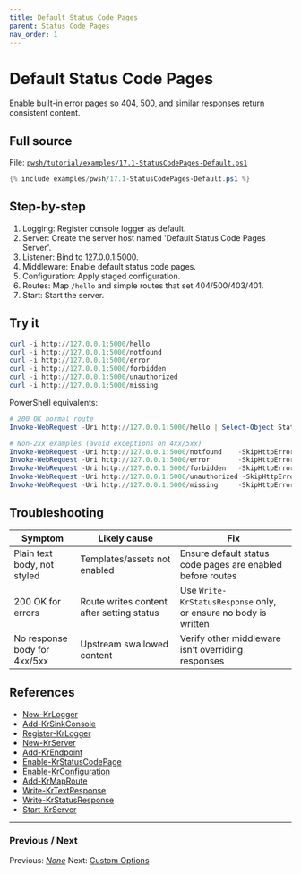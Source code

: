 ```yaml
---
title: Default Status Code Pages
parent: Status Code Pages
nav_order: 1
---
```


# Default Status Code Pages

Enable built-in error pages so 404, 500, and similar responses return consistent content.

## Full source

File: [`pwsh/tutorial/examples/17.1-StatusCodePages-Default.ps1`][17.1-StatusCodePages-Default.ps1]

```powershell
{% include examples/pwsh/17.1-StatusCodePages-Default.ps1 %}
```

## Step-by-step

1. Logging: Register console logger as default.
2. Server: Create the server host named 'Default Status Code Pages Server'.
3. Listener: Bind to 127.0.0.1:5000.
4. Middleware: Enable default status code pages.
5. Configuration: Apply staged configuration.
6. Routes: Map `/hello` and simple routes that set 404/500/403/401.
7. Start: Start the server.

## Try it

```powershell
curl -i http://127.0.0.1:5000/hello
curl -i http://127.0.0.1:5000/notfound
curl -i http://127.0.0.1:5000/error
curl -i http://127.0.0.1:5000/forbidden
curl -i http://127.0.0.1:5000/unauthorized
curl -i http://127.0.0.1:5000/missing
```

PowerShell equivalents:

```powershell
# 200 OK normal route
Invoke-WebRequest -Uri http://127.0.0.1:5000/hello | Select-Object StatusCode, Content

# Non-2xx examples (avoid exceptions on 4xx/5xx)
Invoke-WebRequest -Uri http://127.0.0.1:5000/notfound    -SkipHttpErrorCheck | Select-Object StatusCode | Format-List
Invoke-WebRequest -Uri http://127.0.0.1:5000/error       -SkipHttpErrorCheck | Select-Object StatusCode | Format-List
Invoke-WebRequest -Uri http://127.0.0.1:5000/forbidden   -SkipHttpErrorCheck | Select-Object StatusCode | Format-List
Invoke-WebRequest -Uri http://127.0.0.1:5000/unauthorized -SkipHttpErrorCheck | Select-Object StatusCode | Format-List
Invoke-WebRequest -Uri http://127.0.0.1:5000/missing     -SkipHttpErrorCheck | Select-Object StatusCode | Format-List
```

## Troubleshooting

| Symptom | Likely cause | Fix |
|--------|---------------|-----|
| Plain text body, not styled | Templates/assets not enabled | Ensure default status code pages are enabled before routes |
| 200 OK for errors | Route writes content after setting status | Use `Write-KrStatusResponse` only, or ensure no body is written |
| No response body for 4xx/5xx | Upstream swallowed content | Verify other middleware isn’t overriding responses |

## References

- [New-KrLogger][New-KrLogger]
- [Add-KrSinkConsole][Add-KrSinkConsole]
- [Register-KrLogger][Register-KrLogger]
- [New-KrServer][New-KrServer]
- [Add-KrEndpoint][Add-KrEndpoint]
- [Enable-KrStatusCodePage][Enable-KrStatusCodePage]
- [Enable-KrConfiguration][Enable-KrConfiguration]
- [Add-KrMapRoute][Add-KrMapRoute]
- [Write-KrTextResponse][Write-KrTextResponse]
- [Write-KrStatusResponse][Write-KrStatusResponse]
- [Start-KrServer][Start-KrServer]

---

### Previous / Next

Previous: [_None_](.)
Next: [Custom Options](./2.Custom-Options.md)

[17.1-StatusCodePages-Default.ps1]: /pwsh/tutorial/examples/17.1-StatusCodePages-Default.ps1

[New-KrLogger]: /pwsh/cmdlets/New-KrLogger
[Add-KrSinkConsole]: /pwsh/cmdlets/Add-KrSinkConsole
[Register-KrLogger]: /pwsh/cmdlets/Register-KrLogger
[New-KrServer]: /pwsh/cmdlets/New-KrServer
[Add-KrEndpoint]: /pwsh/cmdlets/Add-KrEndpoint
[Enable-KrStatusCodePage]: /pwsh/cmdlets/Enable-KrStatusCodePage
[Enable-KrConfiguration]: /pwsh/cmdlets/Enable-KrConfiguration
[Add-KrMapRoute]: /pwsh/cmdlets/Add-KrMapRoute
[Write-KrTextResponse]: /pwsh/cmdlets/Write-KrTextResponse
[Write-KrStatusResponse]: /pwsh/cmdlets/Write-KrStatusResponse
[Start-KrServer]: /pwsh/cmdlets/Start-KrServer
